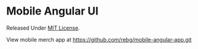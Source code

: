 # Mobile Angular UI

Released Under [MIT License](https://github.com/mcasimir/mobile-angular-ui/blob/master/LICENSE).

View mobile merch app at 
https://github.com/rebg/mobile-angular-app.git
